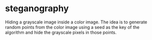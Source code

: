 # steganography
Hiding a grayscale image inside a color image.
The idea is to generate random points from the color image using a seed as the key of the algorithm and hide the grayscale pixels in those points.
